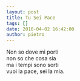 ```yaml
---
layout: post
title: Tu Sei Pace
tags: []
date: 2010-04-02 16:42:00
author: pietro
---
```

Non so dove mi porti<br/>non so che cosa sia<br/>ma i tempi sono sorti<br/>vuoi la pace, sei la mia.
